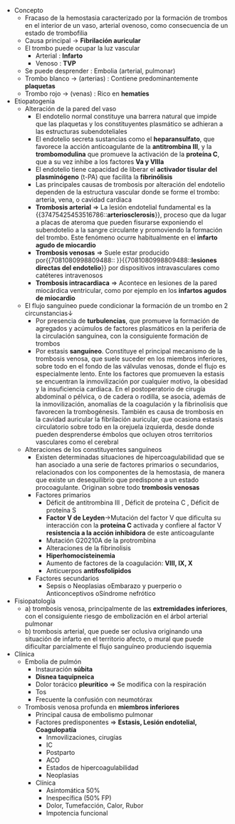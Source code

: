 - Concepto
    - Fracaso de la hemostasia caracterizado por la formación de trombos en el interior de un vaso, arterial ovenoso, como consecuencia de un estado de trombofilia
    - Causa principal → **Fibrilación auricular**
    - El trombo puede ocupar la luz vascular
        - Arterial : **Infarto**
        - Venoso : **TVP**
    - Se puede desprender : Embolia (arterial, pulmonar)
    - Trombo blanco → (arterias) : Contiene predominantemente **plaquetas**
    - Trombo rojo → (venas) : Rico en **hematíes**
- Etiopatogenia
    - Alteración de la pared del vaso
        - El endotelio normal constituye una barrera natural que impide que las plaquetas y los constituyentes plasmático se adhieran a las estructuras subendoteliales
        - El endotelio secreta sustancias como el **heparansulfato**, que favorece la acción anticoagulante de la **antitrombina III**, y la **trombomodulina** que promueve la activación de la **proteína C**, que a su vez inhibe a los factores **Va y VIIIa**
        - El endotelio tiene capacidad de liberar el **activador tisular del plasminógeno** (t-PA) que facilita la **fibrinólisis**
        - Las principales causas de trombosis por alteración del endotelio dependen de la estructura vascular donde se forme el trombo: arteria, vena, o cavidad cardiaca
        - **Trombosis arterial** ⇒ La lesión endotelial fundamental es la {{37475425453516786::**arteriosclerosis**}}, proceso que da lugar a placas de ateroma que pueden fisurarse exponiendo el subendotelio a la sangre circulante y promoviendo la formación del trombo. Este fenómeno ocurre habitualmente en el **infarto agudo de miocardio**
        - **Trombosis venosas** ⇒ Suele estar producido por{{7081080998809488:: }}{{7081080998809488::**lesiones directas del endotelio**}} por dispositivos intravasculares como catéteres intravenosos
        - **Trombosis intracardiaca** ⇒ Acontece en lesiones de la pared miocárdica ventricular, como por ejemplo en los **infartos agudos de miocardio**
    - El flujo sanguíneo puede condicionar la formación de un trombo en 2 circunstancias↓
        - Por presencia de **turbulencias**, que promueve la formación de agregados y acúmulos de factores plasmáticos en la periferia de la circulación sanguínea, con la consiguiente formación de trombos
        - Por estasis **sanguíneo**. Constituye el principal mecanismo de la trombosis venosa, que suele suceder en los miembros inferiores, sobre todo en el fondo de las válvulas venosas, donde el flujo es especialmente lento. Ente los factores que promueven la estasis se encuentran la inmovilización por cualquier motivo, la obesidad y la insuficiencia cardiaca. En el postoperatorio de cirugía abdominal o pélvica, o de cadera o rodilla, se asocia, además de la inmovilización, anomalías de la coagulación y la fibrinolisis que favorecen la trombogénesis. También es causa de trombosis en la cavidad auricular la fibrilación auricular, que ocasiona estasis circulatorio sobre todo en la orejuela izquierda, desde donde pueden desprenderse émbolos que ocluyen otros territorios vasculares como el cerebral
    - Alteraciones de los constituyentes sanguíneos
        - Existen determinadas situaciones de hipercoagulabilidad que se han asociado a una serie de factores primarios o secundarios, relacionados con los componentes de la hemostasia, de manera que existe un desequilibrio que predispone a un estado procoagulante. Originan sobre todo **trombosis venosas**
        - Factores primarios
            - Déficit de antitrombina III , Déficit de proteína C , Déficit de proteína S
            - **Factor V de Leyden**→Mutación del factor V que dificulta su interacción con la **proteína C** activada y confiere al factor V **resistencia a la acción inhibidora** de este anticoagulante
            - Mutación G20210A de la protrombina
            - Alteraciones de la fibrinolisis
            - **Hiperhomocisteinemia**
            - Aumento de factores de la coagulación: **VIII, IX, X**
            - Anticuerpos **antifosfolípidos**
        - Factores secundarios
            - Sepsis o Neoplasias oEmbarazo y puerperio o Anticonceptivos oSíndrome nefrótico
- Fisiopatología
    - a) trombosis venosa, principalmente de las **extremidades inferiores**, con el consiguiente riesgo de embolización en el árbol arterial pulmonar
    - b) trombosis arterial, que puede ser oclusiva originando una situación de infarto en el territorio afecto, o mural que puede dificultar parcialmente el flujo sanguíneo produciendo isquemia
- Clínica
    - Embolia de pulmón
        - Instauración **súbita**
        - **Disnea taquipneica**
        - Dolor torácico **pleurítico** ⇒ Se modifica con la respiración
        - Tos
        - Frecuente la confusión con neumotórax
    - Trombosis venosa profunda en **miembros inferiores**
        - Principal causa de embolismo pulmonar
        - Factores predisponentes ⇒ **Estasis, Lesión endotelial, Coagulopatía**
            - Inmovilizaciones, cirugías
            - IC
            - Postparto
            - ACO
            - Estados de hipercoagulabilidad
            - Neoplasias
        - Clínica
            - Asintomática 50%
            - Inespecífica (50% FP)
            - Dolor, Tumefacción, Calor, Rubor
            - Impotencia funcional